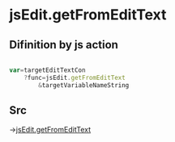 # jsEdit.getFromEditText

## Difinition by js action

```js.js

var=targetEditTextCon
	?func=jsEdit.getFromEditText
		&targetVariableNameString
```

## Src

->[jsEdit.getFromEditText](https://github.com/puutaro/CommandClick/blob/master/app/src/main/java/com/puutaro/commandclick/fragment_lib/terminal_fragment/js_interface/edit/JsEdit.kt#L62)


